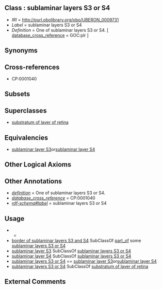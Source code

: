 
## Class : sublaminar layers S3 or S4

 * *IRI* = http://purl.obolibrary.org/obo/UBERON_0009731
 * *Label* = sublaminar layers S3 or S4
 * *Definition* = One of sublaminar layers S3 or S4. [ [database_cross_reference](../../ef/oboInOwl#hasDbXref.md) = GOC:plr ]

## Synonyms


## Cross-references

 * CP:0001040

## Subsets


## Superclasses

 * [substratum of layer of retina](../../UBERON/21/UBERON_0008921.md)

## Equivalencies

 * [sublaminar layer S3](../../UBERON/24/UBERON_0008924.md)or[sublaminar layer S4](../../UBERON/25/UBERON_0008925.md)

## Other Logical Axioms


## Other Annotations

 * *[definition](../../IAO/15/IAO_0000115.md)* = One of sublaminar layers S3 or S4.
 * *[database_cross_reference](../../ef/oboInOwl#hasDbXref.md)* = CP:0001040
 * *[rdf-schema#label](../../el/rdf-schema#label.md)* = sublaminar layers S3 or S4

## Usage

 * -
 * [border of sublaminar layers S3 and S4](../../UBERON/39/UBERON_0009739.md) SubClassOf [part_of](../../BFO/50/BFO_0000050.md) some [sublaminar layers S3 or S4](../../UBERON/31/UBERON_0009731.md)
 * [sublaminar layer S3](../../UBERON/24/UBERON_0008924.md) SubClassOf [sublaminar layers S3 or S4](../../UBERON/31/UBERON_0009731.md)
 * [sublaminar layer S4](../../UBERON/25/UBERON_0008925.md) SubClassOf [sublaminar layers S3 or S4](../../UBERON/31/UBERON_0009731.md)
 * [sublaminar layers S3 or S4](../../UBERON/31/UBERON_0009731.md) == [sublaminar layer S3](../../UBERON/24/UBERON_0008924.md)or[sublaminar layer S4](../../UBERON/25/UBERON_0008925.md)
 * [sublaminar layers S3 or S4](../../UBERON/31/UBERON_0009731.md) SubClassOf [substratum of layer of retina](../../UBERON/21/UBERON_0008921.md)

## External Comments


